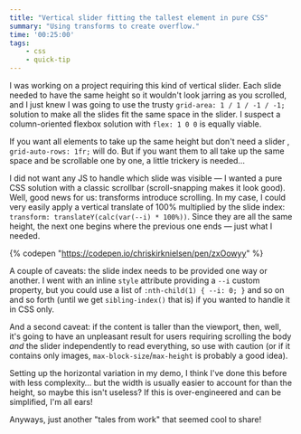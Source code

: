 ```yaml
---
title: "Vertical slider fitting the tallest element in pure CSS"
summary: "Using transforms to create overflow."
time: '00:25:00'
tags:
    - css
    - quick-tip
---
```


I was working on a project requiring this kind of vertical slider. Each slide needed to have the same height so it wouldn't look jarring as you scrolled, and I just knew I was going to use the trusty `grid-area: 1 / 1 / -1 / -1;` solution to make all the slides fit the same space in the slider. I suspect a column-oriented flexbox solution with `flex: 1 0 0` is equally viable.

If you want all elements to take up the same height but don't need a slider , `grid-auto-rows: 1fr;` will do. But if you want them to all take up the same space and be scrollable one by one, a little trickery is needed…

I did not want any JS to handle which slide was visible — I wanted a pure CSS solution with a classic scrollbar (scroll-snapping makes it look good). Well, good news for us: transforms introduce scrolling. In my case, I could very easily apply a vertical translate of 100% multiplied by the slide index: `transform: translateY(calc(var(--i) * 100%))`. Since they are all the same height, the next one begins where the previous one ends — just what I needed.

{% codepen "https://codepen.io/chriskirknielsen/pen/zxOowyy" %}

A couple of caveats: the slide index needs to be provided one way or another. I went with an inline `style` attribute providing a `--i` custom property, but you could use a list of `:nth-child(1) { --i: 0; }` and so on and so forth (until we get `sibling-index()` that is) if you wanted to handle it in CSS only.

And a second caveat: if the content is taller than the viewport, then, well, it's going to have an unpleasant result for users requiring scrolling the body _and_ the slider independently to read everything, so use with caution (or if it contains only images, `max-block-size`/`max-height` is probably a good idea).

Setting up the horizontal variation in my demo, I think I've done this before with less complexity… but the width is usually easier to account for than the height, so maybe this isn't useless? If this is over-engineered and can be simplified, I'm all ears!

Anyways, just another "tales from work" that seemed cool to share!